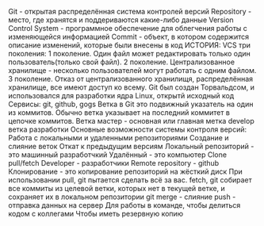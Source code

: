 Git - открытая распределённая система контролей версий Repository - место, где хранятся и поддериваются какие-либо данные Version Control System - программное обеспечение для облегчения работы с изменяющейся информацией Commit - объект, в котором содержится описание изменений, которые были внесены в код ИСТОРИЯ: VCS три поколения: 1 поколение. Один файл может редактировать только один пользователь(только свой файл). 2 поколение. Централизованное хранилище - несколько пользователей могут работать с одним файлом. 3 поколение. Отказ от централизованного хранилищя, распределённая хранилище, все имеют доступ ко всему. Git был создан Торвальдсом, и использовался для разработки ядра Linux, открытй исходный код Сервисы: git, github, gogs Ветка в Git это подвижный указатель на один из коммитов. Обычно ветка указывает на последний коммитет в цепочке коммитов. Ветка мастер - основная или главная метка develop ветка разработки Основные возможности системы контроля версий: Работа с локальными и удаленными репозиториями Создание и слияние веток Откат к предыдущим версиям Локальный репозиторий - это машинный разработчкий Удалённый - это компьютер Clone pull/fetch Developer - разработчики Remote repository - github Клонирование - это копирование репозиторий на жёсткий диск При использовании pull, git пытается сделать всё за вас. fetch, git собирает все коммиты из целевой ветки, которых нет в текущей ветке, и сохраняет их в локальном репозитории git merge - слияние push - отправка данных на сервер Для работы в команде, чтобы делиться кодом с коллегами Чтобы иметь резервную копию

